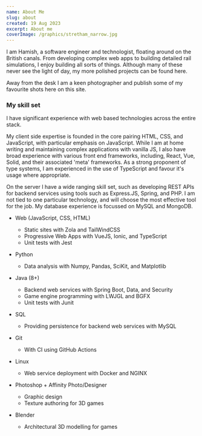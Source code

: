 ```yaml
---
name: About Me
slug: about
created: 19 Aug 2023
excerpt: About me
coverImage: /graphics/stretham_narrow.jpg
---
```


I am Hamish, a software engineer and technologist, floating around on the British canals. From developing complex web apps to building detailed rail simulations, I enjoy building all sorts of things. Although many of these never see the light of day, my more polished projects can be found here.

Away from the desk I am a keen photographer and publish some of my favourite shots here on this site.

### My skill set

I have significant experience with web based technologies across the entire stack.

My client side expertise is founded in the core pairing HTML, CSS, and JavaScript, with particular emphasis on JavaScript. While I am at home writing and maintaining complex applications with vanilla JS, I also have broad experience with various front end frameworks, including, React, Vue, Solid, and their associated 'meta' frameworks. As a strong proponent of type systems, I am experienced in the use of TypeScript and favour it's usage where appropriate. 

On the server I have a wide ranging skill set, such as developing REST APIs for backend services using tools such as Express.JS, Spring, and PHP. I am not tied to one particular technology, and will choose the most effective tool for the job. My database experience is focussed on MySQL and MongoDB. 


- Web (JavaScript, CSS, HTML)
    - Static sites with Zola and TailWindCSS
    - Progressive Web Apps with VueJS, Ionic, and TypeScript
    - Unit tests with Jest
- Python
    - Data analysis with Numpy, Pandas, SciKit, and Matplotlib
- Java (8+)	
    - Backend web services with Spring Boot, Data, and Security
    - Game engine programming with LWJGL and BGFX
    - Unit tests with Junit
- SQL	
    - Providing persistence for backend web services with MySQL

- Git	
    - With CI using GitHub Actions

- Linux
    - Web service deployment with Docker and NGINX

- Photoshop + Affinity Photo/Designer
    - Graphic design
    - Texture authoring for 3D games

- Blender
    - Architectural 3D modelling for games